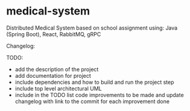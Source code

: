 # medical-system
Distributed Medical System based on school assignment using: Java (Spring Boot), React, RabbitMQ, gRPC

Changelog:

TODO:
- add the description of the project
- add documentation for project
- include dependencies and how to build and run the project step
- include top level architectural UML
- include in the TODO list code improvements to be made and update changelog with link to the commit for each improvement done
